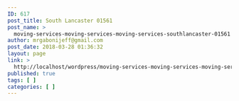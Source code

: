 ```yaml
---
ID: 617
post_title: South Lancaster 01561
post_name: >
  moving-services-moving-services-moving-services-southlancaster-01561
author: mrgabonijeff@gmail.com
post_date: 2018-03-28 01:36:32
layout: page
link: >
  http://localhost/wordpress/moving-services-moving-services-moving-services-southlancaster-01561/
published: true
tags: [ ]
categories: [ ]
---
```

